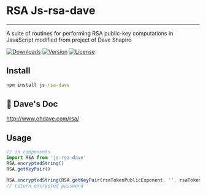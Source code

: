 # RSA Js-rsa-dave
___
A suite of routines for performing RSA public-key computations in JavaScript
modified from project of Dave Shapiro

<a href="https://npmcharts.com/compare/js-rsa-dave?minimal=true"><img src="https://img.shields.io/npm/dm/js-rsa-dave.svg" alt="Downloads"></a>
<a href="https://www.npmjs.com/package/js-rsa-dave"><img src="https://img.shields.io/npm/v/js-rsa-dave.svg" alt="Version"></a>
<a href="https://www.npmjs.com/package/js-rsa-dave"><img src="https://img.shields.io/npm/l/js-rsa-dave.svg" alt="License"></a>

## Install
```cmd
npm install js-rsa-dave
```
## 👃 Dave's Doc
http://www.ohdave.com/rsa/

## Usage

```javascript
// in components
import RSA from 'js-rsa-dave'
RSA.encryptedString()
RSA.getKeyPair()
```

```javascript
RSA.encryptedString(RSA.getKeyPair(rsaTokenPublicExponent, '', rsaTokenPublicModulus), userInputPassword)
// return encrypted password
```
